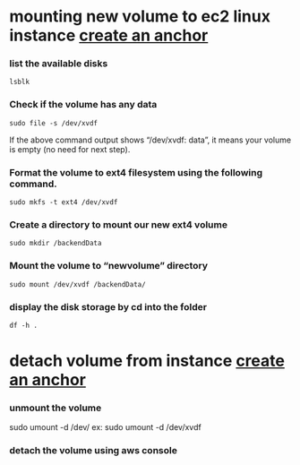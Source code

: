 # mounting new volume to ec2 linux instance [create an anchor](#mounting-new-volume)

### list the available disks
    lsblk

### Check if the volume has any data
    sudo file -s /dev/xvdf
If the above command output shows “/dev/xvdf: data”, it means your volume is empty (no need for next step).

### Format the volume to ext4 filesystem using the following command.
    sudo mkfs -t ext4 /dev/xvdf

### Create a directory to mount our new ext4 volume
    sudo mkdir /backendData

### Mount the volume to “newvolume” directory
    sudo mount /dev/xvdf /backendData/

### display the disk storage by cd into the folder
    df -h .


# detach volume from instance [create an anchor](#detach-volume)

### unmount the volume
sudo umount -d /dev/<volume-name>
ex: sudo umount -d /dev/xvdf

### detach the volume using aws console
